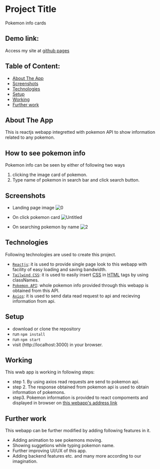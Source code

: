 # Project Title
Pokemon info cards

## Demo link:
Access my site at [github pages](https://lovepreet-k828.github.io/pokemon_info_cards/)
## Table of Content:

- [About The App](#about-the-app)
- [Screenshots](#screenshots)
- [Technologies](#technologies)
- [Setup](#setup)
- [Working](#working)
- [Further work](#further-work)

## About The App
This is reactjs webapp integretted with pokemon API to show information related to any pokemon. 

## How to see pokemon info
Pokemon info can be seen by either of following two ways
1. clicking the image card of pokemon.
2. Type name of pokemon in search bar and click search button.

## Screenshots
- Landing page image
![0](https://user-images.githubusercontent.com/96973220/177167659-3ef68d78-8993-4ed2-8edf-0b95297ccc81.jpg)

- On click pokemon card
![Untitled](https://user-images.githubusercontent.com/96973220/177167839-71c0b70e-4f93-4fe2-8381-abb9fae3f72d.jpg)

- On searching pokemon by name
![2](https://user-images.githubusercontent.com/96973220/177167901-170cc39e-d0b3-41cc-8945-ee1646b0d820.jpg)

## Technologies
Following technologies are used to create this project.
- [`Reactjs`](https://reactjs.org/): it is used to provide single page look to this webapp with facility of easy loading and saving bandwidth.
- [`Tailwind CSS`](https://tailwindcss.com/): it is used to easily insert [CSS](https://www.w3.org/Style/CSS/Overview.en.html) in [HTML](https://html.spec.whatwg.org/multipage/) tags by using classNames.
- [`Pokemon API`](https://pokeapi.co/): whole pokemon info provided through this webapp is obtained from this API.
- [`Axios`](https://axios-http.com/): it is used to send data read request to api and recieving information from api.
## Setup
- download or clone the repository
- run `npm install`
- run `npm start`
- visit (http://localhost:3000) in your browser.

## Working
This wwb app is working in following steps:
- step 1. By using axios read requests are send to pokemon api.
- step 2. The response obtained from pokemon api is used to obtain information of pokemons.
- step3. Pokemon information is provided to react compoments and displayed in browser on [this webapp's address link](https://lovepreet-k828.github.io/pokemon_info_cards/)

## Further work
This webapp can be further modified by adding following features in it.
- Adding animation to see pokemons moving.
- Showing suggetions while typing pokemon name.
- Further improving UI/UX of this app.
- Adding backend features etc. and many more according to our imagination.
